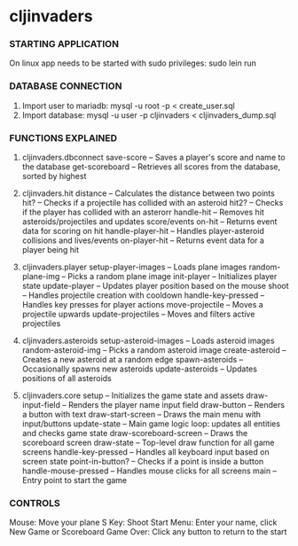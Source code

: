 # cljinvaders

### STARTING APPLICATION ###
On linux app needs to be started with sudo privileges: sudo lein run

### DATABASE CONNECTION ###
1. Import user to mariadb: mysql -u root -p < create_user.sql
2. Import database: mysql -u user -p cljinvaders < cljinvaders_dump.sql

### FUNCTIONS EXPLAINED ###
1. cljinvaders.dbconnect
    save-score – Saves a player's score and name to the database
    get-scoreboard – Retrieves all scores from the database, sorted by highest

2. cljinvaders.hit
    distance – Calculates the distance between two points
    hit? – Checks if a projectile has collided with an asteroid
    hit2? – Checks if the player has collided with an asterorr
    handle-hit – Removes hit asteroids/projectiles and updates score/events
    on-hit – Returns event data for scoring on hit
    handle-player-hit – Handles player-asteroid collisions and lives/events
    on-player-hit – Returns event data for a player being hit

3. cljinvaders.player
    setup-player-images – Loads plane images
    random-plane-img – Picks a random plane image
    init-player – Initializes player state
    update-player – Updates player position based on the mouse
    shoot – Handles projectile creation with cooldown
    handle-key-pressed – Handles key presses for player actions
    move-projectile – Moves a projectile upwards
    update-projectiles – Moves and filters active projectiles

4. cljinvaders.asteroids
    setup-asteroid-images – Loads asteroid images
    random-asteroid-img – Picks a random asteroid image
    create-asteroid – Creates a new asteroid at a random edge
    spawn-asteroids – Occasionally spawns new asteroids
    update-asteroids – Updates positions of all asteroids

5. cljinvaders.core
    setup – Initializes the game state and assets
    draw-input-field – Renders the player name input field
    draw-button – Renders a button with text
    draw-start-screen – Draws the main menu with input/buttons
    update-state – Main game logic loop: updates all entities and checks game state
    draw-scoreboard-screen – Draws the scoreboard screen
    draw-state – Top-level draw function for all game screens
    handle-key-pressed – Handles all keyboard input based on screen state
    point-in-button? – Checks if a point is inside a button
    handle-mouse-pressed – Handles mouse clicks for all screens
    main – Entry point to start the game


### CONTROLS ###
Mouse: Move your plane
S Key: Shoot
Start Menu: Enter your name, click New Game or Scoreboard
Game Over: Click any button to return to the start
